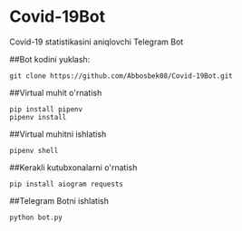 # Covid-19Bot
Covid-19 statistikasini aniqlovchi Telegram Bot

##Bot kodini yuklash:
```
git clone https://github.com/Abbosbek08/Covid-19Bot.git
```

##Virtual muhit o'rnatish
```
pip install pipenv
pipenv install
```

##Virtual muhitni ishlatish
```
pipenv shell
```

##Kerakli kutubxonalarni o'rnatish
```
pip install aiogram requests
```

##Telegram Botni ishlatish
```
python bot.py
```
